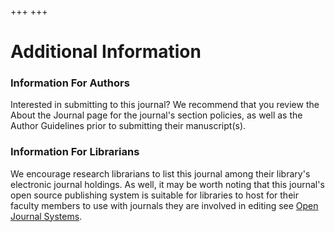 +++
+++

# Additional Information

### Information For Authors
Interested in submitting to this journal? We recommend that you review the About the Journal page for the journal's section policies, as well as the Author Guidelines prior to submitting their manuscript(s).

### Information For Librarians
We encourage research librarians to list this journal among their library's electronic journal holdings. As well, it may be worth noting that this journal's open source publishing system is suitable for libraries to host for their faculty members to use with journals they are involved in editing see [Open Journal Systems](https://pkp.sfu.ca/ojs/). 

